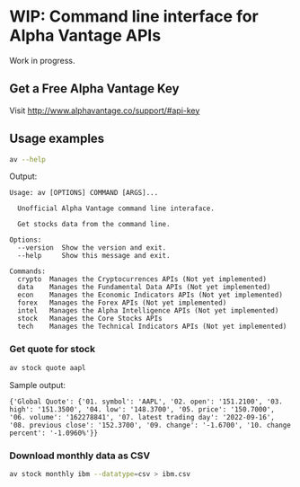 # WIP: Command line interface for Alpha Vantage APIs

Work in progress.


##  Get a Free Alpha Vantage Key

Visit http://www.alphavantage.co/support/#api-key


## Usage examples

```bash
av --help
```

Output:

```
Usage: av [OPTIONS] COMMAND [ARGS]...

  Unofficial Alpha Vantage command line interaface.

  Get stocks data from the command line.

Options:
  --version  Show the version and exit.
  --help     Show this message and exit.

Commands:
  crypto  Manages the Cryptocurrences APIs (Not yet implemented)
  data    Manages the Fundamental Data APIs (Not yet implemented)
  econ    Manages the Economic Indicators APIs (Not yet implemented)
  forex   Manages the Forex APIs (Not yet implemented)
  intel   Manages the Alpha Intelligence APIs (Not yet implemented)
  stock   Manages the Core Stocks APIs
  tech    Manages the Technical Indicators APIs (Not yet implemented)
```


### Get quote for stock

```bash
av stock quote aapl
```

Sample output:

```
{'Global Quote': {'01. symbol': 'AAPL', '02. open': '151.2100', '03. high': '151.3500', '04. low': '148.3700', '05. price': '150.7000', '06. volume': '162278841', '07. latest trading day': '2022-09-16', '08. previous close': '152.3700', '09. change': '-1.6700', '10. change percent': '-1.0960%'}}
```

### Download monthly data as CSV

```bash
av stock monthly ibm --datatype=csv > ibm.csv
```